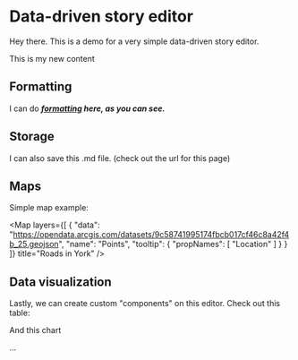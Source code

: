 # Data-driven story editor

Hey there. This is a demo for a very simple data-driven story editor.

This is my new content



<FlatUiTable url="https://storage.openspending.org/alberta-budget/__os_imported__alberta_total.csv" />

## Formatting

I can do  ***<u>formatting</u> here, as you can see.***

## Storage

I can also save this .md file. (check out the url for this page)

## Maps

Simple map example:

<Map layers={[
  {
    "data": "https://opendata.arcgis.com/datasets/9c58741995174fbcb017cf46c8a42f4b_25.geojson",
    "name": "Points",
    "tooltip": {
      "propNames": [
        "Location"
      ]
    }
  }
]} title="Roads in York"  />

## Data visualization

Lastly, we can create custom "components" on this editor. Check out this table:

<FlatUiTable url="https://storage.openspending.org/alberta-budget/__os_imported__alberta_total.csv" />

And this chart

<LineChart data="https://raw.githubusercontent.com/datasets/oil-prices/main/data/wti-year.csv" xAxis="Date" yAxis="Price" />

...
